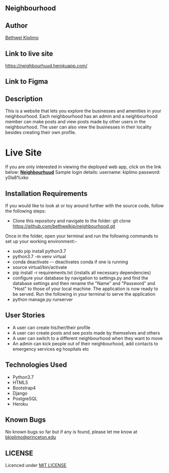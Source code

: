 ## Neighbourhood

## Author
 [Bethwel Kiplimo](https://github.com/bethwelkip)


## Link to live site
https://neighbourhuud.herokuapp.com/ 

## Link to Figma


## Description
This is a website that lets you explore the businesses  and amenities in your neighbourhood. Each neighbourhood has an admin and a neighbourhood member can make posts and view posts made by other users in the neighbourhood. The user can also view the businesses in their locality besides creating their own profile.

# Live Site 
If you are only interested in viewing the deployed web app, click on the link below:
**[Neighbourhuud](https://neighbourhuud.herokuapp.com/ )**
Sample login details:
username: kiplimo
password: y0la8%xko


## Installation Requirements
  If you would like to look at or toy around further with the source code, follow the following steps:
  * Clone this repository and navigate to the folder: git clone https://github.com/bethwelkip/neighbourhood.git 

  Once in the folder, open your terminal and run the following commands to set up your working environment:-
  * sudo pip install python3.7
  * python3.7 -m venv virtual
  * conda deactivate -- deactivates conda if one is running
  * source virtual/bin/activate
  * pip install -r requirements.txt (installs all necessary dependencies)
  * configure your database by navigation to settings.py and find the database settings and then rename the "Name" and "Password" and "Host" to those of your local machine. 
   The application is now ready to be served.
   Run the following in your terminal  to serve the application
* python manage.py runserver

 
## User Stories
  * A user can create his/her/their profile
  * A user can create posts and see posts made by themselves and others
  * A user can switch to a different neighbourhood when they want to move
  * An admin can kick people out of their neighbourhood, add contacts to emergency services eg hospitals etc

## Technologies Used
  * Python3.7
  * HTML5
  * Bootstrap4
  * Django
  * PostgreSQL
  * Heroku

## Known Bugs
No known bugs so far but if any is found, please let me know at bkiplimo@princeton.edu

## LICENSE
Licenced under [MIT LICENSE](LICENSE)
